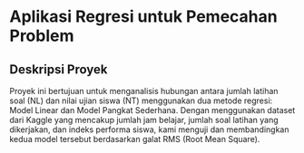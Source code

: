   # Aplikasi Regresi untuk Pemecahan Problem

## Deskripsi Proyek

Proyek ini bertujuan untuk menganalisis hubungan antara jumlah latihan soal (NL) dan nilai ujian siswa (NT) menggunakan dua metode regresi: Model Linear dan Model Pangkat Sederhana. Dengan menggunakan dataset dari Kaggle yang mencakup jumlah jam belajar, jumlah soal latihan yang dikerjakan, dan indeks performa siswa, kami menguji dan membandingkan kedua model tersebut berdasarkan galat RMS (Root Mean Square).
